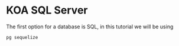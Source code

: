 # KOA SQL Server
The first option for a database is SQL, in this tutorial we will be using 
```
pg sequelize
```